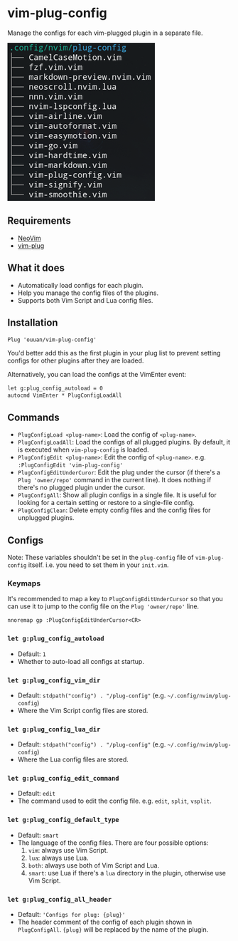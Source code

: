 # vim-plug-config

Manage the configs for each vim-plugged plugin in a separate file.

![screenshot](assets/screenshot.png)

## Requirements

-   [NeoVim](https://github.com/neovim/neovim)
-   [vim-plug](https://github.com/junegunn/vim-plug)

## What it does

-   Automatically load configs for each plugin.
-   Help you manage the config files of the plugins.
-   Supports both Vim Script and Lua config files.

## Installation

```viml
Plug 'ouuan/vim-plug-config'
```

You'd better add this as the first plugin in your plug list to prevent setting configs for other plugins after they are loaded.

Alternatively, you can load the configs at the VimEnter event:

```viml
let g:plug_config_autoload = 0
autocmd VimEnter * PlugConfigLoadAll
```

## Commands

-   `PlugConfigLoad <plug-name>`: Load the config of `<plug-name>`.
-   `PlugConfigLoadAll`: Load the configs of all plugged plugins. By default, it is executed when `vim-plug-config` is loaded.
-   `PlugConfigEdit <plug-name>`: Edit the config of `<plug-name>`. e.g. `:PlugConfigEdit 'vim-plug-config'`
-   `PlugConfigEditUnderCuror`: Edit the plug under the cursor (if there's a `Plug 'owner/repo'` command in the current line). It does nothing if there's no plugged plugin under the cursor.
-   `PlugConfigAll`: Show all plugin configs in a single file. It is useful for looking for a certain setting or restore to a single-file config.
-   `PlugConfigClean`: Delete empty config files and the config files for unplugged plugins.

## Configs

Note: These variables shouldn't be set in the `plug-config` file of `vim-plug-config` itself. i.e. you need to set them in your `init.vim`.

### Keymaps

It's recommended to map a key to `PlugConfigEditUnderCursor` so that you can use it to jump to the config file on the `Plug 'owner/repo'` line.

```viml
nnoremap gp :PlugConfigEditUnderCursor<CR>
```

### `let g:plug_config_autoload`

-   Default: `1`
-   Whether to auto-load all configs at startup.

### `let g:plug_config_vim_dir`

-   Default: `stdpath("config") . "/plug-config"` (e.g. `~/.config/nvim/plug-config`)
-   Where the Vim Script config files are stored.

### `let g:plug_config_lua_dir`

-   Default: `stdpath("config") . "/plug-config"` (e.g. `~/.config/nvim/plug-config`)
-   Where the Lua config files are stored.

### `let g:plug_config_edit_command`

-   Default: `edit`
-   The command used to edit the config file. e.g. `edit`, `split`, `vsplit`.

### `let g:plug_config_default_type`

-   Default: `smart`
-   The language of the config files. There are four possible options:
    1.  `vim`: always use Vim Script.
    2.  `lua`: always use Lua.
    3.  `both`: always use both of Vim Script and Lua.
    4.  `smart`: use Lua if there's a `lua` directory in the plugin, otherwise use Vim Script.

### `let g:plug_config_all_header`

-   Default: `'Configs for plug: {plug}'`
-   The header comment of the config of each plugin shown in `PlugConfigAll`. `{plug}` will be replaced by the name of the plugin.
